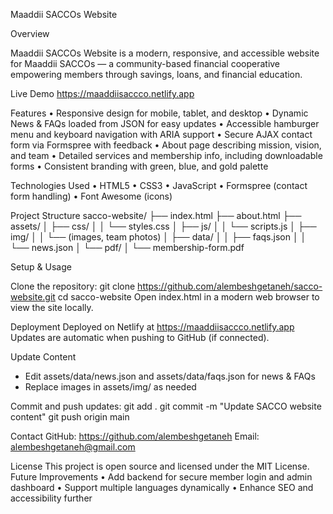Maaddii SACCOs Website

Overview


Maaddii SACCOs Website is a modern, responsive, and accessible website for Maaddii SACCOs — a community-based financial cooperative empowering members through savings, loans, and financial education.

Live Demo
https://maaddiisaccco.netlify.app


Features
• Responsive design for mobile, tablet, and desktop
• Dynamic News & FAQs loaded from JSON for easy updates
• Accessible hamburger menu and keyboard navigation with ARIA support
• Secure AJAX contact form via Formspree with feedback
• About page describing mission, vision, and team
• Detailed services and membership info, including downloadable forms
• Consistent branding with green, blue, and gold palette


Technologies Used
• HTML5
• CSS3
• JavaScript
• Formspree (contact form handling)
• Font Awesome (icons)


Project Structure
sacco-website/
├── index.html
├── about.html
├── assets/
│   ├── css/
│   │   └── styles.css
│   ├── js/
│   │   └── scripts.js
│   ├── img/
│   │   └── (images, team photos)
│   ├── data/
│   │   ├── faqs.json
│   │   └── news.json
│   └── pdf/
│       └── membership-form.pdf


Setup & Usage

Clone the repository:
git clone https://github.com/alembeshgetaneh/sacco-website.git
cd sacco-website
Open index.html in a modern web browser to view the site locally.


Deployment
Deployed on Netlify at https://maaddiisaccco.netlify.app
Updates are automatic when pushing to GitHub (if connected).


Update Content
- Edit assets/data/news.json and assets/data/faqs.json for news & FAQs
- Replace images in assets/img/ as needed


Commit and push updates:
git add .
git commit -m "Update SACCO website content"
git push origin main


Contact
GitHub: https://github.com/alembeshgetaneh
Email: alembeshgetaneh@gmail.com


License
This project is open source and licensed under the MIT License.
Future Improvements
• Add backend for secure member login and admin dashboard
• Support multiple languages dynamically
• Enhance SEO and accessibility further